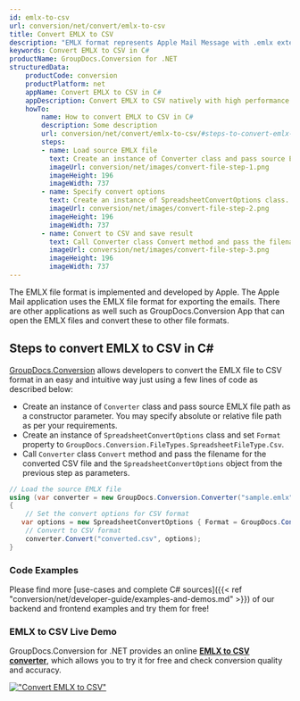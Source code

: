 ```yaml
---
id: emlx-to-csv
url: conversion/net/convert/emlx-to-csv
title: Convert EMLX to CSV
description: "EMLX format represents Apple Mail Message with .emlx extension. Learn how to convert EMLX to CSV file programmatically in C# language using GroupDocs.Conversion for .NET library."
keywords: Convert EMLX to CSV in C#
productName: GroupDocs.Conversion for .NET
structuredData:
    productCode: conversion
    productPlatform: net
    appName: Convert EMLX to CSV in C#
    appDescription: Convert EMLX to CSV natively with high performance using C# language and server side GroupDocs.Conversion for .NET APIs, without the use of any software like Microsoft or Open Office.
    howTo:
        name: How to convert EMLX to CSV in C# 
        description: Some description
        url: conversion/net/convert/emlx-to-csv/#steps-to-convert-emlx-to-csv-in-c
        steps:
        - name: Load source EMLX file 
          text: Create an instance of Converter class and pass source EMLX file path as a constructor parameter. You may specify absolute or relative file path as per your requirements. 
          imageUrl: conversion/net/images/convert-file-step-1.png
          imageHeight: 196
          imageWidth: 737
        - name: Specify convert options 
          text: Create an instance of SpreadsheetConvertOptions class.
          imageUrl: conversion/net/images/convert-file-step-2.png
          imageHeight: 196
          imageWidth: 737
        - name: Convert to CSV and save result 
          text: Call Converter class Convert method and pass the filename for the converted HTML file and the SpreadsheetConvertOptions object from the previous step as parameters.
          imageUrl: conversion/net/images/convert-file-step-3.png
          imageHeight: 196
          imageWidth: 737
---
```


The EMLX file format is implemented and developed by Apple. The Apple Mail application uses the EMLX file format for exporting the emails. There are other applications as well such as GroupDocs.Conversion App that can open the EMLX files and convert these to other file formats.

## Steps to convert EMLX to CSV in C#

[GroupDocs.Conversion](https://products.groupdocs.com/conversion/net) allows developers to convert the EMLX file to CSV format in an easy and intuitive way just using a few lines of code as described below:

* Create an instance of `Converter` class and pass source EMLX file path as a constructor parameter. You may specify absolute or relative file path as per your requirements. 
* Create an instance of `SpreadsheetConvertOptions` class and set `Format` property to `GroupDocs.Conversion.FileTypes.SpreadsheetFileType.Csv`.
* Call `Converter` class `Convert` method and pass the filename for the converted CSV file and the `SpreadsheetConvertOptions` object from the previous step as parameters.

```csharp
// Load the source EMLX file
using (var converter = new GroupDocs.Conversion.Converter("sample.emlx"))
{
    // Set the convert options for CSV format
   var options = new SpreadsheetConvertOptions { Format = GroupDocs.Conversion.FileTypes.SpreadsheetFileType.Csv };
    // Convert to CSV format
    converter.Convert("converted.csv", options);
}
```

### Code Examples

Please find more [use-cases and complete C# sources]({{< ref "conversion/net/developer-guide/examples-and-demos.md" >}}) of our backend and frontend examples and try them for free!

### EMLX to CSV Live Demo

GroupDocs.Conversion for .NET provides an online [**EMLX to CSV converter**](https://products.groupdocs.app/conversion/emlx-to-csv), which allows you to try it for free and check conversion quality and accuracy.

[!["Convert EMLX to CSV"](conversion/net/images/convert-to-csv/convert-emlx-to-csv.png)](https://products.groupdocs.app/conversion/emlx-to-csv)
